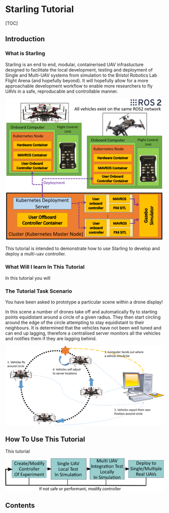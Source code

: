 # Starling Tutorial

[TOC]

## Introduction

### What is Starling

Starling is an end to end, modular, containerised UAV infrastucture  designed to facilitate the local development, testing and deployment of Single and Multi-UAV systems from simulation to the Bristol Robotics Lab Flight Arena (and hopefully beyond). It will hopefully allow for a more approachable development workflow to enable more researchers to fly UAVs in a safe, reproducable and controllable manner.

![simplearch](imgs/SimpleArch.png)

This tutorial is intended to demonstrate how to use Starling to develop and deploy a multi-uav controller.

### What Will I learn In This Tutorial

In this tutorial you will

### The Tutorial Task Scenario

You have been asked to prototype a particular scene within a drone display!

In this scene a number of drones take off and automatically fly to starting points equidistant around a circle of a given radius. They then start circling around the edge of the circle attempting to stay equidistant to their neighbours. It is determined that the vehicles have not been well tuned and can end up lagging, therefore a centralised server monitors all the vehicles and notifies them if they are lagging behind.

![task](imgs/task.png)

## How To Use This Tutorial

This tutorial

![workflow](imgs/workflow.png)

## Contents
